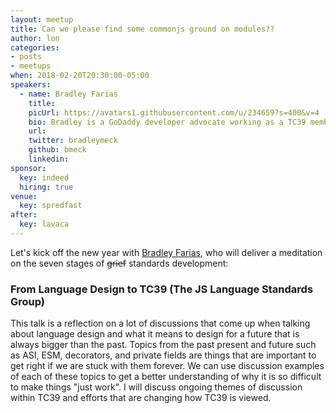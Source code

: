```yaml
---
layout: meetup
title: Can we please find some commonjs ground on modules??
author: lon
categories:
- posts
- meetups
when: 2018-02-20T20:30:00-05:00
speakers:
  - name: Bradley Farias
    title:
    picUrl: https://avatars1.githubusercontent.com/u/234659?s=400&v=4
    bio: Bradley is a GoDaddy developer advocate working as a TC39 member with a focus on developer tooling. He implemented and specified Node.js integration with ES Modules; and is currently expanding experiences for the REPL, package distribution, and devtools.
    url:
    twitter: bradleymeck
    github: bmeck
    linkedin:
sponsor:
  key: indeed
  hiring: true
venue:
  key: spredfast
after:
  key: lavaca
---
```


Let's kick off the new year with [Bradley Farias](https://github.com/bmeck), who will deliver a meditation on the seven stages of ~~grief~~ standards development:

### From Language Design to TC39 (The JS Language Standards Group)

This talk is a reflection on a lot of discussions that come up when talking about language design and what it means to design for a future that is always bigger than the past. Topics from the past present and future such as ASI, ESM, decorators, and private fields are things that are important to get right if we are stuck with them forever. We can use discussion examples of each of these topics to get a better understanding of why it is so difficult to make things "just work". I will discuss ongoing themes of discussion within TC39 and efforts that are changing how TC39 is viewed.
